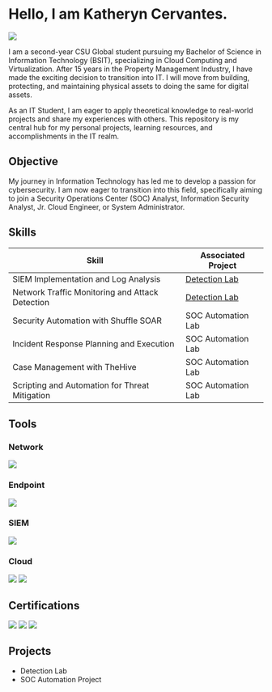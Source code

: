 # Hello, I am Katheryn Cervantes.
<a href="https://www.linkedin.com/in/katheryn-cervantes"><img src="https://img.shields.io/badge/-LinkedIn-0072b1?&style=for-the-badge&logo=linkedin&logoColor=white" /></a>

I am a second-year CSU Global student pursuing my Bachelor of Science in Information Technology (BSIT), specializing in Cloud Computing and Virtualization. After 15 years in the Property Management Industry, I have made the exciting decision to transition into IT. I will move from building, protecting, and maintaining physical assets to doing the same for digital assets. 

As an IT Student, I am eager to apply theoretical knowledge to real-world projects and share my experiences with others. This repository is my central hub for my personal projects, learning resources, and accomplishments in the IT realm.

## Objective

My journey in Information Technology has led me to develop a passion for cybersecurity. I am now eager to transition into this field, specifically aiming to join a Security Operations Center (SOC) Analyst, Information Security Analyst, Jr. Cloud Engineer, or System Administrator.

## Skills

| Skill                                         | Associated Project         |
|-----------------------------------------------|----------------------------|
| SIEM Implementation and Log Analysis          | <a href="https://google.com">Detection Lab</a>|
| Network Traffic Monitoring and Attack Detection | <a href="https://google.com">Detection Lab</a>|
| Security Automation with Shuffle SOAR         | SOC Automation Lab|
| Incident Response Planning and Execution      | SOC Automation Lab|
| Case Management with TheHive                  | SOC Automation Lab|
| Scripting and Automation for Threat Mitigation | SOC Automation Lab|

## Tools

### Network
<div>
    <img src="https://img.shields.io/badge/-Wireshark-1679A7?&style=for-the-badge&logo=Wireshark&logoColor=white" />
</div>

### Endpoint
<div>
    <img src="https://img.shields.io/badge/-Velociraptor-4B275F?&style=for-the-badge&logo=Velociraptor&logoColor=white" />
</div>

### SIEM
<div>
  <img src="https://img.shields.io/badge/-ELK_Stack-005571?&style=for-the-badge&logo=elasticstack&logoColor=white" />
</div>

### Cloud
<div>
    <img src="https://img.shields.io/badge/-Amazon_AWS-232F3E?&style=for-the-badge&logo=AmazonAWS&logoColor=white" />
    <img src="https://img.shields.io/badge/-Vultr-007BFC?&style=for-the-badge&logo=Vultr&logoColor=white" />
</div>

## Certifications
<div>
<img src="https://img.shields.io/badge/-Security%2B-FF0000?&style=for-the-badge&logo=CompTIA&logoColor=white" />
<img src="https://img.shields.io/badge/-Network%2B-007ACC?&style=for-the-badge&logo=CompTIA&logoColor=white" />
<img src="https://img.shields.io/badge/-A%2B-4D4D4D?&style=for-the-badge&logo=CompTIA&logoColor=white" />

## Projects
- Detection Lab
- SOC Automation Project
